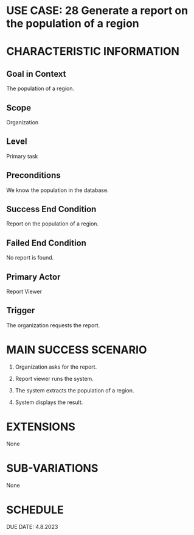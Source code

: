 # USE CASE: 28 Generate a report on the population of a region

# CHARACTERISTIC INFORMATION

## Goal in Context

The population of a region.

## Scope

Organization

## Level

Primary task

## Preconditions

We know the population in the database.

## Success End Condition

Report on the population of a region.

## Failed End Condition

No report is found.

## Primary Actor

Report Viewer

## Trigger

The organization requests the report.

# MAIN SUCCESS SCENARIO

1.  Organization asks for the report.

2.  Report viewer runs the system.

3.  The system extracts the population of a region.

4.  System displays the result.

# EXTENSIONS

None

# SUB-VARIATIONS

None

# SCHEDULE

DUE DATE: 4.8.2023
